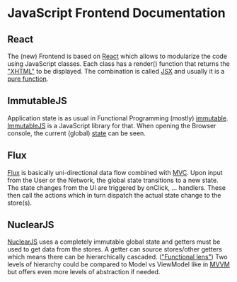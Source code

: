 # JavaScript Frontend Documentation

## React

The (new) Frontend is based on [React](https://facebook.github.io/react/) which allows to modularize the code using JavaScript classes. Each class has a render() function that returns the ["XHTML"](https://en.wikipedia.org/wiki/XHTML) to be displayed. The combination is called [JSX](https://jsx.github.io/) and usually it is a [pure function](https://en.wikipedia.org/wiki/Pure_function).

## ImmutableJS

Application state is as usual in Functional Programming (mostly) [immutable](https://en.wikipedia.org/wiki/Immutable_object). [ImmutableJS](https://facebook.github.io/immutable-js/) is a JavaScript library for that. When opening the Browser console, the current (global) [state](https://en.wikipedia.org/wiki/State_(computer_science)) can be seen.

## Flux

[Flux](https://facebook.github.io/flux/) is basically uni-directional data flow combined with [MVC](https://en.wikipedia.org/wiki/Model%E2%80%93view%E2%80%93controller). Upon input from the User or the Network, the global state transitions to a new state. The state changes from the UI are triggered by onClick, ... handlers. These then call the actions which in turn dispatch the actual state change to the store(s).

## NuclearJS

[NuclearJS](https://github.com/optimizely/nuclear-js) uses a completely immutable global state and getters must be used to get data from the stores. A getter can source stores/other getters which means there can be hierarchically cascaded. (["Functional lens"](https://medium.com/@dtipson/functional-lenses-d1aba9e52254)) Two levels of hierarchy could be compared to Model vs ViewModel like in [MVVM](https://en.wikipedia.org/wiki/Model%E2%80%93view%E2%80%93viewmodel) but offers even more levels of abstraction if needed.
